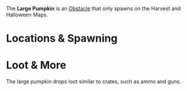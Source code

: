 The **Large Pumpkin** is an [Obstacle](/obstacles) that only spawns on the Harvest and Halloween Maps.

# Locations & Spawning

# Loot & More

The large pumpkin drops loot similar to crates, such as ammo and guns.

# 
